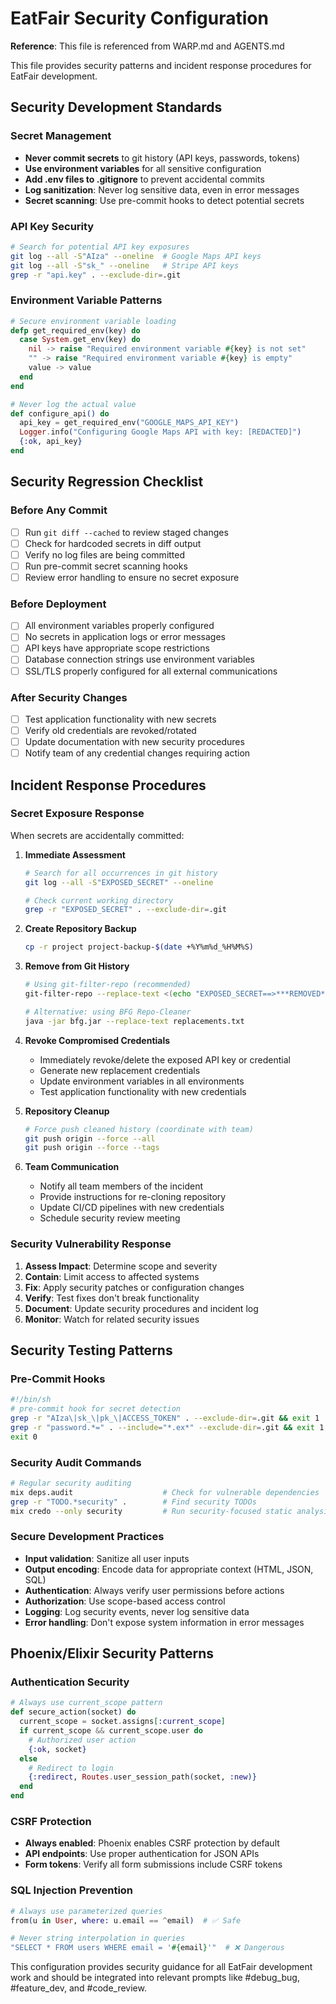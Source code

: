 # EatFair Security Configuration

**Reference**: This file is referenced from WARP.md and AGENTS.md

This file provides security patterns and incident response procedures for EatFair development.

## Security Development Standards

### Secret Management
- **Never commit secrets** to git history (API keys, passwords, tokens)
- **Use environment variables** for all sensitive configuration
- **Add .env files to .gitignore** to prevent accidental commits
- **Log sanitization**: Never log sensitive data, even in error messages
- **Secret scanning**: Use pre-commit hooks to detect potential secrets

### API Key Security
```bash
# Search for potential API key exposures
git log --all -S"AIza" --oneline  # Google Maps API keys
git log --all -S"sk_" --oneline   # Stripe API keys  
grep -r "api.key" . --exclude-dir=.git
```

### Environment Variable Patterns
```elixir
# Secure environment variable loading
defp get_required_env(key) do
  case System.get_env(key) do
    nil -> raise "Required environment variable #{key} is not set"
    "" -> raise "Required environment variable #{key} is empty"
    value -> value
  end
end

# Never log the actual value
def configure_api() do
  api_key = get_required_env("GOOGLE_MAPS_API_KEY")
  Logger.info("Configuring Google Maps API with key: [REDACTED]")
  {:ok, api_key}
end
```

## Security Regression Checklist

### Before Any Commit
- [ ] Run `git diff --cached` to review staged changes
- [ ] Check for hardcoded secrets in diff output
- [ ] Verify no log files are being committed
- [ ] Run pre-commit secret scanning hooks
- [ ] Review error handling to ensure no secret exposure

### Before Deployment
- [ ] All environment variables properly configured
- [ ] No secrets in application logs or error messages  
- [ ] API keys have appropriate scope restrictions
- [ ] Database connection strings use environment variables
- [ ] SSL/TLS properly configured for all external communications

### After Security Changes
- [ ] Test application functionality with new secrets
- [ ] Verify old credentials are revoked/rotated
- [ ] Update documentation with new security procedures
- [ ] Notify team of any credential changes requiring action

## Incident Response Procedures

### Secret Exposure Response
When secrets are accidentally committed:

1. **Immediate Assessment**
   ```bash
   # Search for all occurrences in git history
   git log --all -S"EXPOSED_SECRET" --oneline
   
   # Check current working directory
   grep -r "EXPOSED_SECRET" . --exclude-dir=.git
   ```

2. **Create Repository Backup**
   ```bash
   cp -r project project-backup-$(date +%Y%m%d_%H%M%S)
   ```

3. **Remove from Git History**
   ```bash
   # Using git-filter-repo (recommended)
   git-filter-repo --replace-text <(echo "EXPOSED_SECRET==>***REMOVED***") --force
   
   # Alternative: using BFG Repo-Cleaner
   java -jar bfg.jar --replace-text replacements.txt
   ```

4. **Revoke Compromised Credentials**
   - Immediately revoke/delete the exposed API key or credential
   - Generate new replacement credentials
   - Update environment variables in all environments
   - Test application functionality with new credentials

5. **Repository Cleanup**
   ```bash
   # Force push cleaned history (coordinate with team)
   git push origin --force --all
   git push origin --force --tags
   ```

6. **Team Communication**
   - Notify all team members of the incident
   - Provide instructions for re-cloning repository
   - Update CI/CD pipelines with new credentials
   - Schedule security review meeting

### Security Vulnerability Response
1. **Assess Impact**: Determine scope and severity
2. **Contain**: Limit access to affected systems
3. **Fix**: Apply security patches or configuration changes
4. **Verify**: Test fixes don't break functionality
5. **Document**: Update security procedures and incident log
6. **Monitor**: Watch for related security issues

## Security Testing Patterns

### Pre-Commit Hooks
```bash
#!/bin/sh
# pre-commit hook for secret detection
grep -r "AIza\|sk_\|pk_\|ACCESS_TOKEN" . --exclude-dir=.git && exit 1
grep -r "password.*=" . --include="*.ex*" --exclude-dir=.git && exit 1
exit 0
```

### Security Audit Commands
```bash
# Regular security auditing
mix deps.audit                    # Check for vulnerable dependencies
grep -r "TODO.*security" .        # Find security TODOs  
mix credo --only security         # Run security-focused static analysis
```

### Secure Development Practices
- **Input validation**: Sanitize all user inputs
- **Output encoding**: Encode data for appropriate context (HTML, JSON, SQL)
- **Authentication**: Always verify user permissions before actions
- **Authorization**: Use scope-based access control
- **Logging**: Log security events, never log sensitive data
- **Error handling**: Don't expose system information in error messages

## Phoenix/Elixir Security Patterns

### Authentication Security
```elixir
# Always use current_scope pattern
def secure_action(socket) do
  current_scope = socket.assigns[:current_scope]
  if current_scope && current_scope.user do
    # Authorized user action
    {:ok, socket}
  else
    # Redirect to login
    {:redirect, Routes.user_session_path(socket, :new)}
  end
end
```

### CSRF Protection
- **Always enabled**: Phoenix enables CSRF protection by default
- **API endpoints**: Use proper authentication for JSON APIs
- **Form tokens**: Verify all form submissions include CSRF tokens

### SQL Injection Prevention
```elixir
# Always use parameterized queries
from(u in User, where: u.email == ^email)  # ✅ Safe

# Never string interpolation in queries
"SELECT * FROM users WHERE email = '#{email}'"  # ❌ Dangerous
```

This configuration provides security guidance for all EatFair development work and should be integrated into relevant prompts like #debug_bug, #feature_dev, and #code_review.
